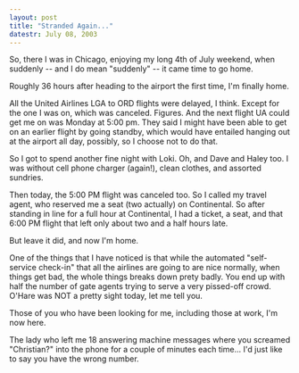 ```yaml
---
layout: post
title: "Stranded Again..."
datestr: July 08, 2003
---
```


So, there I was in Chicago, enjoying my long 4th of July weekend, when suddenly -- and I do mean "suddenly" -- it came time to go home.

Roughly 36 hours after heading to the airport the first time, I'm finally home.

All the United Airlines LGA to ORD flights were delayed, I think.  Except for the one I was on, which was canceled.  Figures.  And the next flight UA could get me on was Monday at 5:00 pm.  They said I might have been able to get on an earlier flight by going standby, which would have entailed hanging out at the airport all day, possibly, so I choose not to do that.

So I got to spend another fine night with Loki.  Oh, and Dave and Haley too.  I was without cell phone charger (again!), clean clothes, and assorted sundries.

Then today, the 5:00 PM flight was canceled too.  So I called my travel agent, who reserved me a seat (two actually) on Continental.  So after standing in line for a full hour at Continental, I had a ticket, a seat, and that 6:00 PM flight that left only about two and a half hours late.

But leave it did, and now I'm home.

One of the things that I have noticed is that while the automated "self-service check-in" that all the airlines are going to are nice normally, when things get bad, the whole things breaks down prety badly.  You end up with half the number of gate agents trying to serve a very pissed-off crowd.  O'Hare was NOT a pretty sight today, let me tell you.

Those of you who have been looking for me, including those at work, I'm now here.

The lady who left me 18 answering machine messages where you screamed "Christian?" into the phone for a couple of minutes each time... I'd just like to say you have the wrong number.

